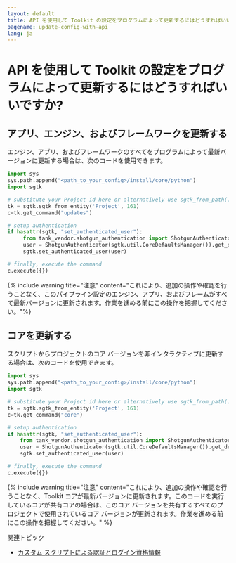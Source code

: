 ```yaml
---
layout: default
title: API を使用して Toolkit の設定をプログラムによって更新するにはどうすればいいですか?
pagename: update-config-with-api
lang: ja
---
```


# API を使用して Toolkit の設定をプログラムによって更新するにはどうすればいいですか?

## アプリ、エンジン、およびフレームワークを更新する
エンジン、アプリ、およびフレームワークのすべてをプログラムによって最新バージョンに更新する場合は、次のコードを使用できます。

```python
import sys
sys.path.append("<path_to_your_config>/install/core/python")
import sgtk

# substitute your Project id here or alternatively use sgtk_from_path()
tk = sgtk.sgtk_from_entity('Project', 161)
c=tk.get_command("updates")

# setup authentication
if hasattr(sgtk, "set_authenticated_user"):
     from tank_vendor.shotgun_authentication import ShotgunAuthenticator
     user = ShotgunAuthenticator(sgtk.util.CoreDefaultsManager()).get_default_user()
     sgtk.set_authenticated_user(user)

# finally, execute the command
c.execute({})
```

{% include warning title="注意" content="これにより、追加の操作や確認を行うことなく、このパイプライン設定のエンジン、アプリ、およびフレームがすべて最新バージョンに更新されます。作業を進める前にこの操作を把握してください。"%}

## コアを更新する

スクリプトからプロジェクトのコア バージョンを非インタラクティブに更新する場合は、次のコードを使用できます。

```python
import sys
sys.path.append("<path_to_your_config>/install/core/python")
import sgtk

# substitute your Project id here or alternatively use sgtk_from_path()
tk = sgtk.sgtk_from_entity('Project', 161)
c=tk.get_command("core")

# setup authentication
if hasattr(sgtk, "set_authenticated_user"):
    from tank_vendor.shotgun_authentication import ShotgunAuthenticator
    user = ShotgunAuthenticator(sgtk.util.CoreDefaultsManager()).get_default_user()
    sgtk.set_authenticated_user(user)

# finally, execute the command
c.execute({})
```

{% include warning title="注意" content="これにより、追加の操作や確認を行うことなく、Toolkit コアが最新バージョンに更新されます。このコードを実行しているコアが共有コアの場合は、このコア バージョンを共有するすべてのプロジェクトで使用されているコア バージョンが更新されます。作業を進める前にこの操作を把握してください。" %}

関連トピック

- [カスタム スクリプトによる認証とログイン資格情報](https://developer.shotgridsoftware.com/ja/724152ce/)
